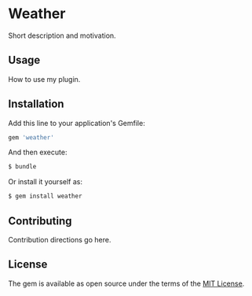 # Weather
Short description and motivation.

## Usage
How to use my plugin.

## Installation
Add this line to your application's Gemfile:

```ruby
gem 'weather'
```

And then execute:
```bash
$ bundle
```

Or install it yourself as:
```bash
$ gem install weather
```

## Contributing
Contribution directions go here.

## License
The gem is available as open source under the terms of the [MIT License](https://opensource.org/licenses/MIT).
